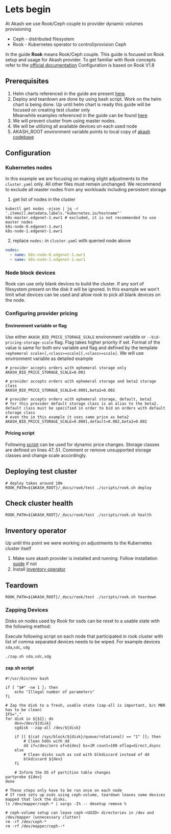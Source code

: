 # Lets begin

At Akash we use Rook/Ceph couple to provider dynamic volumes provisioning
- Ceph - distributed filesystem
- Rook - Kubernetes operator to control/provision Ceph

In the guide **Rook** means Rook/Ceph couple.
This guide is focused on Rook setup and usage for Akash provider. To get familiar with Rook concepts refer to the [official documentation](https://rook.github.io/docs/rook/v1.8/)
Configuration is based on Rook V1.8

## Prerequisites
1. Helm charts referenced in the guide are present [here](https://github.com/ovrclk/helm-charts).
2. Deploy and teardown are done by using bash script. Work on the helm chart is being done. Up until helm chart is ready this guide will be focused on creating test cluster only         
Meanwhile examples referenced in the guide can be found [here](TBD)
3. We will prevent cluster from using master nodes.
4. We will be utilizing all available devices on each used node
5. AKASH_ROOT environment variable points to local copy of [akash codebase](https://github.com/ovrclk/akash)

## Configuration

### Kubernetes nodes
In this example we are focusing on making slight adjustments to the `cluster.yaml` only. All other files must remain unchanged.
We recommend to exclude all master nodes from any workloads including persistent storage

1. get list of nodes in the cluster
```shell
kubectl get nodes -ojson | jq -r '.items[].metadata.labels."kubernetes.io/hostname"'
k8s-master.edgenet-1.ewr1 # excluded, it is not recommended to use master nodes
k8s-node-0.edgenet-1.ewr1
k8s-node-1.edgenet-1.ewr1
```

2. replace `nodes:` in `cluster.yaml` with queried node above
```yaml
nodes:
  - name: k8s-node-0.edgenet-1.ewr1
  - name: k8s-node-1.edgenet-1.ewr1
```

### Node block devices
Rook can use only blank devices to build the cluster. If any sort of filesystem present on the disk it will be ignored.
In this example we won't limit what devices can be used and allow rook to pick all blank devices on the node.

### Configuring provider pricing
#### Environment variable or flag
Use either `AKASH_BID_PRICE_STORAGE_SCALE` environment variable or `--bid-pricing-storage-scale` flag. Flag takes higher priority if set. 
Format of the value is same for both env variable and flag and defined by the template `<ephemeral scale>[,<class>=scale][,<class>=scale]`.
We will use environment variable as detailed example

```shell
# provider accepts orders with ephemeral storage only
AKASH_BID_PRICE_STORAGE_SCALE=0.001

# provider accepts orders with ephemeral storage and beta2 storage class
AKASH_BID_PRICE_STORAGE_SCALE=0.0001,beta2=0.002

# provider accepts orders with ephemeral storage, default, beta2
# for this provider default storage class is an alias to the beta2. default class must be specified in order to bid on orders with default storage class
# even tho in this example it uses same price as beta2  
AKASH_BID_PRICE_STORAGE_SCALE=0.0001,default=0.002,beta2=0.002
```

#### Pricing script
Following [script](https://github.com/ovrclk/akash/blob/master/script/usd_pricing_oracle.sh) can be used for dynamic price changes.
Storage classes are defined on lines 47..51. Comment or remove unsupported storage classes and change scale accordingly.

## Deploying test cluster
```shell
# deploy takes around 10m
ROOK_PATH=${AKASH_ROOT}/_docs/rook/test ./scripts/rook.sh deploy 
```

## Check cluster health
```shell
ROOK_PATH=${AKASH_ROOT}/_docs/rook/test ./scripts/rook.sh health
```

## Inventory operator

Up until this point we were working on adjustments to the Kubernetes cluster itself

1. Make sure akash provider is installed and running. Follow installation [guide](https://github.com/ovrclk/helm-charts#akash-provider-install) if not
2. Install [inventory operator](https://github.com/ovrclk/helm-charts#akash-inventory-operator-optional---for-persistent-storage)

## Teardown

```shell
ROOK_PATH=${AKASH_ROOT}/_docs/rook/test ./scripts/rook.sh teardown
```

### Zapping Devices

Disks on nodes used by Rook for osds can be reset to a usable state with the following method:

Execute following script on each node that participated in rook cluster with list of comma separated devices needs to be wiped.
For example devices `sda`,`sdc`, `sdg`
```shell
./zap.sh sda,sdc,sdg
```

#### zap.sh script
```shell
#!/usr/bin/env bash

if [ "$#" -ne 1 ]; then
	echo "Illegal number of parameters"
fi

# Zap the disk to a fresh, usable state (zap-all is important, b/c MBR has to be clean)
IFS=","
for disk in ${$1}; do
	dev=/dev/${disk}
	sgdisk --zap-all /dev/${disk}
	
	if [[ $(cat /sys/block/${disk}/queue/rotational) == "1" ]]; then
		# Clean hdds with dd
		dd if=/dev/zero of=${dev} bs=1M count=100 oflag=direct,dsync
	else
		# Clean disks such as ssd with blkdiscard instead of dd
		blkdiscard ${dev}
	fi
	
	# Inform the OS of partition table changes
partprobe ${dev}
done

# These steps only have to be run once on each node
# If rook sets up osds using ceph-volume, teardown leaves some devices mapped that lock the disks.
ls /dev/mapper/ceph-* | xargs -I% -- dmsetup remove %

# ceph-volume setup can leave ceph-<UUID> directories in /dev and /dev/mapper (unnecessary clutter)
rm -rf /dev/ceph-*
rm -rf /dev/mapper/ceph--*
```
